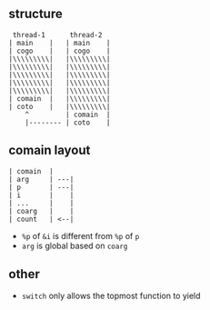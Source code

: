 ## structure

```
 thread-1      thread-2
| main    |   | main    |
| cogo    |   | cogo    |
|\\\\\\\\\|   |\\\\\\\\\|
|\\\\\\\\\|   |\\\\\\\\\|
|\\\\\\\\\|   |\\\\\\\\\|
|\\\\\\\\\|   |\\\\\\\\\|
|\\\\\\\\\|   |\\\\\\\\\|
| comain  |   |\\\\\\\\\|
| coto    |   |\\\\\\\\\|
    ^         | comain  |
    |-------- | coto    |
```

## comain layout

```
| comain  |
| arg     | ---|
| p       | ---|
| i       |    |
| ...     |    |
| coarg   |    |
| count   | <--|
```

- `%p` of `&i` is different from `%p` of `p`
- `arg` is global based on `coarg`

## other

- `switch` only allows the topmost function to yield